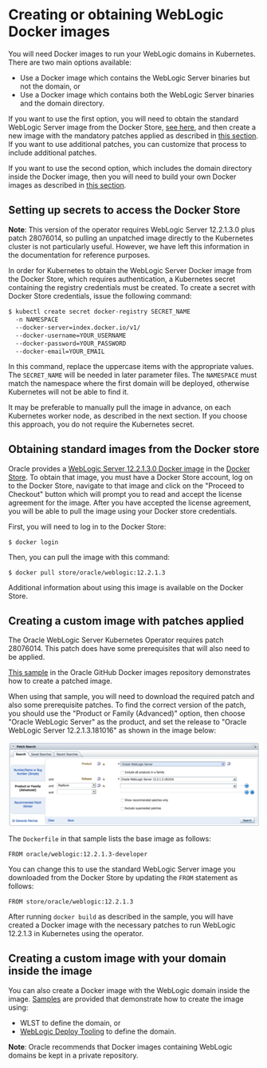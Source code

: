 # Creating or obtaining WebLogic Docker images

You will need Docker images to run your WebLogic domains in Kubernetes.
There are two main options available:

* Use a Docker image which contains the WebLogic Server binaries but
  not the domain, or
* Use a Docker image which contains both the WebLogic Server binaries
  and the domain directory.

If you want to use the first option, you will need to obtain the standard
WebLogic Server image from the Docker Store, [see here](#obtaining-standard-images-from-the-docker-store),
and then create a new image with the mandatory patches applied as described in [this section](#creating-a-custom-images-with-patches-applied).
If you want to use additional patches, you can customize that process to include additional patches.

If you want to use the second option, which includes the domain directory
inside the Docker image, then you will need to build your own Docker images
as described in [this section](#creating-a-custom-image-with-your-domain-inside-the-image).

## Setting up secrets to access the Docker Store

**Note**: This version of the operator requires WebLogic Server 12.2.1.3.0 plus patch 28076014, so pulling an unpatched image directly to the Kubernetes cluster is not particularly useful.  However, we have left this information in the documentation for reference purposes.

In order for Kubernetes to obtain the WebLogic Server Docker image from the Docker Store, which requires authentication, a Kubernetes secret containing the registry credentials must be created. To create a secret with Docker Store credentials, issue the following command:

```
$ kubectl create secret docker-registry SECRET_NAME
  -n NAMESPACE
  --docker-server=index.docker.io/v1/
  --docker-username=YOUR_USERNAME
  --docker-password=YOUR_PASSWORD
  --docker-email=YOUR_EMAIL
```

In this command, replace the uppercase items with the appropriate values. The `SECRET_NAME` will be needed in later parameter files.  The `NAMESPACE` must match the namespace where the first domain will be deployed, otherwise Kubernetes will not be able to find it.  

It may be preferable to manually pull the image in advance, on each Kubernetes worker node, as described in the next section.
If you choose this approach, you do not require the Kubernetes secret.

## Obtaining standard images from the Docker store

Oracle provides a [WebLogic Server 12.2.1.3.0 Docker image](https://store.docker.com/_/oracle-weblogic-server-12c) in the
[Docker Store](https://store.docker.com).  To obtain that image, you
must have a Docker Store account, log on to the Docker Store, navigate
to that image and click on the "Proceed to Checkout" button which will
prompt you to read and accept the license agreement for the image.
After you have accepted the license agreement, you will be able to
pull the image using your Docker store credentials.

First, you will need to log in to the Docker Store:

```
$ docker login
```

Then, you can pull the image with this command:

```
$ docker pull store/oracle/weblogic:12.2.1.3
```

Additional information about using this image is available on the
Docker Store.

## Creating a custom image with patches applied

The Oracle WebLogic Server Kubernetes Operator requires patch 28076014.
This patch does have some prerequisites that will also need to be applied.

[This sample](https://github.com/oracle/docker-images/blob/master/OracleWebLogic/samples/12213-patch-wls-for-k8s/README.md) in
the Oracle GitHub Docker images repository demonstrates how to create
a patched image.

When using that sample, you will need to download the required patch and also
some prerequisite patches.  To find the correct version of the patch, you should
use the "Product or Family (Advanced)" option, then choose "Oracle WebLogic Server"
as the product, and set the release to "Oracle WebLogic Server 12.2.1.3.181016" as
shown in the image below:

![patch download page](images/patch-download.png)


The `Dockerfile` in that sample lists the base image as follows:

```
FROM oracle/weblogic:12.2.1.3-developer
```

You can change this to use the standard WebLogic Server image you
downloaded from the Docker Store by updating the `FROM` statement
as follows:

```
FROM store/oracle/weblogic:12.2.1.3
```

After running `docker build` as described in the sample, you
will have created a Docker image with the necessary patches to
run WebLogic 12.2.1.3 in Kubernetes using the operator.

## Creating a custom image with your domain inside the image

You can also create a Docker image with the WebLogic domain inside the image.
[Samples](/kubernetes/samples/scripts/create-weblogic-domain/domain-home-in-image/README.md)
are provided that demonstrate how to create the image using:

* WLST to define the domain, or
* [WebLogic Deploy Tooling](https://github.com/oracle/weblogic-deploy-tooling)
  to define the domain.

**Note**: Oracle recommends that Docker images containing WebLogic domains
be kept in a private repository.
